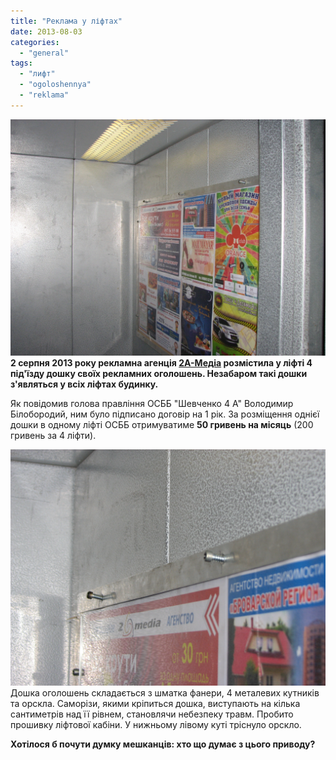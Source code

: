 ```yaml
---
title: "Реклама у ліфтах"
date: 2013-08-03
categories: 
  - "general"
tags: 
  - "лифт"
  - "ogoloshennya"
  - "reklama"
---
```


[![Ліфт](/wp-content/uploads/2013/08/IMG_5902.jpg)](/wp-content/uploads/2013/08/IMG_5902.jpg)**2 серпня 2013 року рекламна агенція [2А-Медіа](http://2amedia.com.ua/) розмістила у ліфті 4 під'їзду дошку своїх рекламних оголошень. Незабаром такі дошки з'являться у всіх ліфтах будинку.**

Як повідомив голова правління ОСББ "Шевченко 4 А" Володимир Білобородий, ним було підписано договір на 1 рік. За розміщення однієї дошки в одному ліфті ОСББ отримуватиме **50 гривень на місяць** (200 гривень за 4 ліфти).

[![IMG_5903](/wp-content/uploads/2013/08/IMG_5903.jpg)](/wp-content/uploads/2013/08/IMG_5903.jpg)Дошка оголошень складається з шматка фанери, 4 металевих кутників та орскла. Саморізи, якими кріпиться дошка, виступають на кілька сантиметрів над її рівнем, становлячи небезпеку травм. Пробито прошивку ліфтової кабіни. У нижньому лівому куті тріснуло орскло.

**Хотілося б почути думку мешканців: хто що думає з цього приводу?** <!--more Коментувати -->
